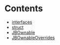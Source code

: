 

# Contents
- [interfaces](/docs/v4/api/ownable/interfaces)
- [struct](/docs/v4/api/ownable/struct)
- [JBOwnable](JBOwnable.sol/contract.JBOwnable.md)
- [JBOwnableOverrides](JBOwnableOverrides.sol/abstract.JBOwnableOverrides.md)
